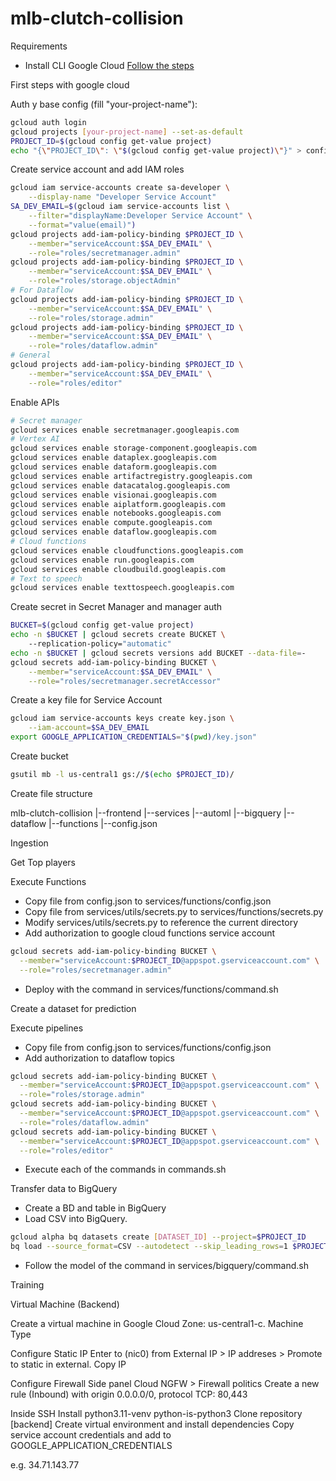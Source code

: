 # mlb-clutch-collision

Requirements
- Install CLI Google Cloud [Follow the steps](https://cloud.google.com/sdk/docs/install?hl=es-419#deb)


First steps with google cloud

Auth y base config (fill "your-project-name"): 
```bash
gcloud auth login
gcloud projects [your-project-name] --set-as-default
PROJECT_ID=$(gcloud config get-value project)
echo "{\"PROJECT_ID\": \"$(gcloud config get-value project)\"}" > config.json 
```

Create service account and add IAM roles
```bash
gcloud iam service-accounts create sa-developer \
    --display-name "Developer Service Account"
SA_DEV_EMAIL=$(gcloud iam service-accounts list \
    --filter="displayName:Developer Service Account" \
    --format="value(email)")
gcloud projects add-iam-policy-binding $PROJECT_ID \
    --member="serviceAccount:$SA_DEV_EMAIL" \
    --role="roles/secretmanager.admin"
gcloud projects add-iam-policy-binding $PROJECT_ID \
    --member="serviceAccount:$SA_DEV_EMAIL" \
    --role="roles/storage.objectAdmin"
# For Dataflow
gcloud projects add-iam-policy-binding $PROJECT_ID \
    --member="serviceAccount:$SA_DEV_EMAIL" \
    --role="roles/storage.admin"
gcloud projects add-iam-policy-binding $PROJECT_ID \
    --member="serviceAccount:$SA_DEV_EMAIL" \
    --role="roles/dataflow.admin"
# General
gcloud projects add-iam-policy-binding $PROJECT_ID \
    --member="serviceAccount:$SA_DEV_EMAIL" \
    --role="roles/editor"
```

Enable APIs

```bash
# Secret manager
gcloud services enable secretmanager.googleapis.com
# Vertex AI
gcloud services enable storage-component.googleapis.com
gcloud services enable dataplex.googleapis.com
gcloud services enable dataform.googleapis.com
gcloud services enable artifactregistry.googleapis.com
gcloud services enable datacatalog.googleapis.com
gcloud services enable visionai.googleapis.com
gcloud services enable aiplatform.googleapis.com
gcloud services enable notebooks.googleapis.com
gcloud services enable compute.googleapis.com
gcloud services enable dataflow.googleapis.com
# Cloud functions
gcloud services enable cloudfunctions.googleapis.com
gcloud services enable run.googleapis.com
gcloud services enable cloudbuild.googleapis.com
# Text to speech
gcloud services enable texttospeech.googleapis.com
```

Create secret in Secret Manager and manager auth
```bash
BUCKET=$(gcloud config get-value project)
echo -n $BUCKET | gcloud secrets create BUCKET \      
    --replication-policy="automatic"
echo -n $BUCKET | gcloud secrets versions add BUCKET --data-file=-
gcloud secrets add-iam-policy-binding BUCKET \
    --member="serviceAccount:$SA_DEV_EMAIL" \
    --role="roles/secretmanager.secretAccessor"
```

Create a key file for Service Account

```bash
gcloud iam service-accounts keys create key.json \
    --iam-account=$SA_DEV_EMAIL
export GOOGLE_APPLICATION_CREDENTIALS="$(pwd)/key.json"
```

Create bucket
```bash
gsutil mb -l us-central1 gs://$(echo $PROJECT_ID)/
```

Create file structure

mlb-clutch-collision
 |--frontend
 |--services
     |--automl
     |--bigquery
     |--dataflow
     |--functions
 |--config.json


Ingestion

Get Top players

Execute Functions
- Copy file from config.json to services/functions/config.json
- Copy file from services/utils/secrets.py to services/functions/secrets.py
- Modify services/utils/secrets.py to reference the current directory
- Add authorization to google cloud functions service account
```bash
gcloud secrets add-iam-policy-binding BUCKET \
  --member="serviceAccount:$PROJECT_ID@appspot.gserviceaccount.com" \
  --role="roles/secretmanager.admin"
```
- Deploy with the command in services/functions/command.sh

Create a dataset for prediction

Execute pipelines
- Copy file from config.json to services/functions/config.json
- Add authorization to dataflow topics
```bash
gcloud secrets add-iam-policy-binding BUCKET \
  --member="serviceAccount:$PROJECT_ID@appspot.gserviceaccount.com" \
  --role="roles/storage.admin"
gcloud secrets add-iam-policy-binding BUCKET \
  --member="serviceAccount:$PROJECT_ID@appspot.gserviceaccount.com" \
  --role="roles/dataflow.admin"
gcloud secrets add-iam-policy-binding BUCKET \
  --member="serviceAccount:$PROJECT_ID@appspot.gserviceaccount.com" \
  --role="roles/editor"
```
- Execute each of the commands in commands.sh

Transfer data to BigQuery

- Create a BD and table in BigQuery
- Load CSV into BigQuery.
```bash
gcloud alpha bq datasets create [DATASET_ID] --project=$PROJECT_ID
bq load --source_format=CSV --autodetect --skip_leading_rows=1 $PROJECT_ID:[DATASET_ID].[TABLE_ID] [gs-URI]
```
- Follow the model of the command in services/bigquery/command.sh

Training



Virtual Machine (Backend)

Create a virtual machine in Google Cloud
Zone: us-central1-c. Machine Type

Configure Static IP
Enter to (nic0) from External IP > IP addreses > Promote to static in external. Copy IP

Configure Firewall
Side panel Cloud NGFW > Firewall politics
Create a new rule (Inbound) with origin 0.0.0.0/0, protocol TCP: 80,443

Inside SSH
Install python3.11-venv python-is-python3
Clone repository [backend]
Create virtual environment and install dependencies
Copy service account credentials and add to GOOGLE_APPLICATION_CREDENTIALS

e.g. 34.71.143.77


